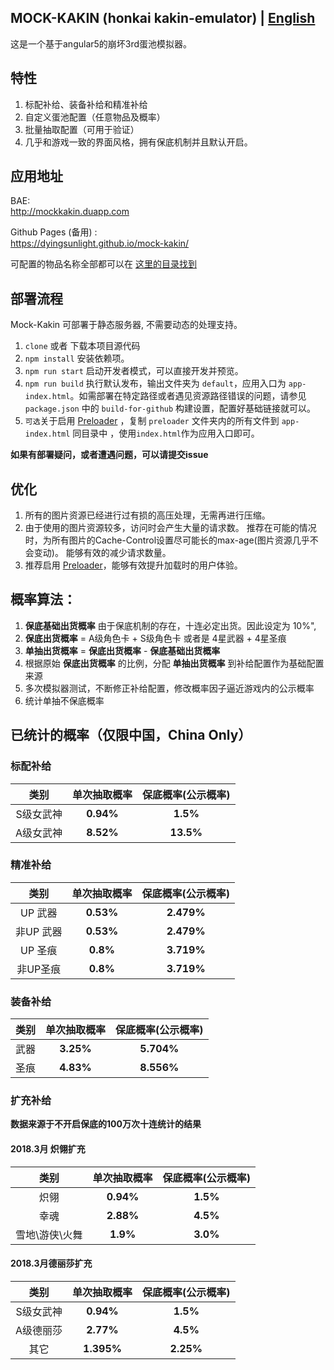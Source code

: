 ## MOCK-KAKIN (honkai kakin-emulator) | [English](./readme-en.md)
这是一个基于angular5的崩坏3rd蛋池模拟器。

## 特性
1. 标配补给、装备补给和精准补给  
2. 自定义蛋池配置（任意物品及概率）  
3. 批量抽取配置（可用于验证）  
4. 几乎和游戏一致的界面风格，拥有保底机制并且默认开启。

## 应用地址
BAE:  
http://mockkakin.duapp.com  

Github Pages (备用) :  
https://dyingsunlight.github.io/mock-kakin/  

可配置的物品名称全部都可以在
[这里的目录找到](https://github.com/dyingsunlight/mock-kakin/tree/master/src/app/gacha/resources)  

## 部署流程
Mock-Kakin 可部署于静态服务器, 不需要动态的处理支持。
1. ``clone`` 或者 下载本项目源代码
2. ``npm install``  安装依赖项。
3. ``npm run start`` 启动开发者模式，可以直接开发并预览。
4. ``npm run build`` 执行默认发布，输出文件夹为 ``default``，应用入口为
``app-index.html``。如需部署在特定路径或者遇见资源路径错误的问题，请参见 ``package.json`` 中的 ``build-for-github`` 构建设置，配置好基础链接就可以。
5. ``可选``关于启用 [Preloader](https://github.com/dyingsunlight/preloader) ，复制 ``preloader`` 文件夹内的所有文件到 ``app-index.html`` 同目录中
，使用``index.html``作为应用入口即可。  

**如果有部署疑问，或者遭遇问题，可以请提交issue**

## 优化
1. 所有的图片资源已经进行过有损的高压处理，无需再进行压缩。
2. 由于使用的图片资源较多，访问时会产生大量的请求数。
推荐在可能的情况时，为所有图片的Cache-Control设置尽可能长的max-age(图片资源几乎不会变动)。
能够有效的减少请求数量。
3. 推荐启用 [Preloader](https://github.com/dyingsunlight/preloader)，能够有效提升加载时的用户体验。

## 概率算法：

1. **保底基础出货概率** 由于保底机制的存在，十连必定出货。因此设定为 10%",
2. **保底出货概率** = A级角色卡 + S级角色卡 或者是 4星武器 + 4星圣痕
3. **单抽出货概率** = **保底出货概率** - **保底基础出货概率**
4. 根据原始 **保底出货概率** 的比例，分配 **单抽出货概率**
到补给配置作为基础配置来源
5. 多次模拟器测试，不断修正补给配置，修改概率因子逼近游戏内的公示概率
6. 统计单抽不保底概率

## 已统计的概率（仅限中国，China Only）
### 标配补给
| 类别      | 单次抽取概率 | 保底概率(公示概率) |
|:-----------:|:--------------:|:--------------------:|
| S级女武神 | **0.94%**    | **1.5%**           |
| A级女武神 | **8.52%**    | **13.5%**          |

### 精准补给
| 类别      | 单次抽取概率 | 保底概率(公示概率) |
|:-----------:|:--------------:|:--------------------:|
| UP 武器   | **0.53%**    | **2.479%**         |
| 非UP 武器 | **0.53%**    | **2.479%**         |
| UP 圣痕   | **0.8%**     | **3.719%**         |
| 非UP圣痕  | **0.8%**     | **3.719%**         |

### 装备补给
| 类别      | 单次抽取概率 | 保底概率(公示概率) |
|:-----------:|:--------------:|:--------------------:|
| 武器      | **3.25%**    | **5.704%**         |
| 圣痕      | **4.83%**    | **8.556%**         |

### 扩充补给
**数据来源于不开启保底的100万次十连统计的结果**
#### 2018.3月 炽翎扩充
| 类别      | 单次抽取概率 | 保底概率(公示概率) |
|:-----------:|:--------------:|:--------------------:|
| 炽翎 | **0.94%**    | **1.5%**           |
| 幸魂 | **2.88%**    | **4.5%**           |
| 雪地\游侠\火舞 | **1.9%**    | **3.0%**           |

#### 2018.3月德丽莎扩充
| 类别      | 单次抽取概率 | 保底概率(公示概率) |
|:-----------:|:--------------:|:--------------------:|
| S级女武神 | **0.94%**    | **1.5%**           |
| A级德丽莎 | **2.77%**    | **4.5%**           |
| 其它      | **1.395%**   | **2.25%**          |
